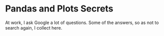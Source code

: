 # Pandas and Plots Secrets

At work, I ask Google a lot of questions. Some of the answers, so as not to search again, I collect here.
